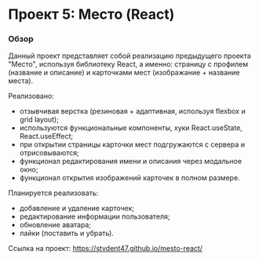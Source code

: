 # Проект 5: Место (React)

### Обзор
Данный проект представляет собой реализацию предыдущего проекта "Место", используя библиотеку React, а именно: страницу с профилем (название и описание) и карточками мест (изображание + название места). 

Реализовано:
- отзывчивая верстка (резиновая + адаптивная, используя flexbox и grid layout);
- используются функциональные компоненты, хуки React.useState, React.useEffect;
- при открытии страницы карточки мест подгружаются с сервера и отрисовываются;
- функционал редактирования имени и описания через модальное окно;
- функционал открытия изображений карточек в полном размере.

Планируется реализовать:
- добавление и удаление карточек;
- редактирование информации пользователя;
- обновление аватара;
- лайки (поставить и убрать).

Ссылка на проект: https://stvdent47.github.io/mesto-react/